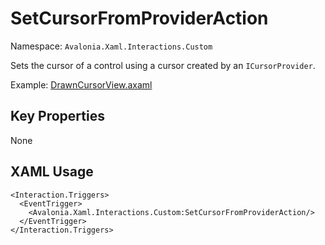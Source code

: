 # SetCursorFromProviderAction

Namespace: `Avalonia.Xaml.Interactions.Custom`

Sets the cursor of a control using a cursor created by an `ICursorProvider`.

Example: [DrawnCursorView.axaml](samples/BehaviorsTestApplication/Views/Pages/DrawnCursorView.axaml)

## Key Properties
None

## XAML Usage
```xaml
<Interaction.Triggers>
  <EventTrigger>
    <Avalonia.Xaml.Interactions.Custom:SetCursorFromProviderAction/>
  </EventTrigger>
</Interaction.Triggers>
```
